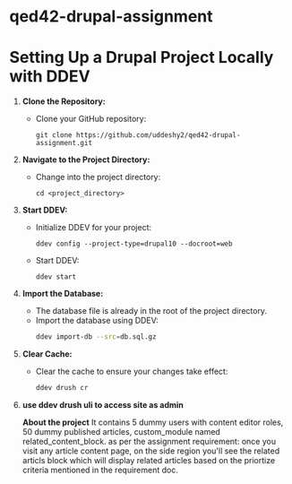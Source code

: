 # qed42-drupal-assignment

# Setting Up a Drupal Project Locally with DDEV

1. **Clone the Repository:**
    - Clone your GitHub repository:
        ```
        git clone https://github.com/uddeshy2/qed42-drupal-assignment.git
        ```

2. **Navigate to the Project Directory:**
    - Change into the project directory:
        ```
        cd <project_directory>
        ```

3. **Start DDEV:**
    - Initialize DDEV for your project:
        ```
        ddev config --project-type=drupal10 --docroot=web
        ```
    - Start DDEV:
        ```
        ddev start
        ```

4. **Import the Database:**
    - The database file is already in the root of the project directory.
    - Import the database using DDEV:
        ```bash
        ddev import-db --src=db.sql.gz
        ```


5. **Clear Cache:**
    - Clear the cache to ensure your changes take effect:
        ```bash
        ddev drush cr
        ```

6. **use ddev drush uli to access site as admin**

   **About the project**
   It contains 5 dummy users with content editor roles, 50 dummy published articles, custom_module named related_content_block.
   as per the assignment requirement: once you visit any article content page, on the side region you'll see the related articls block which will display related articles based on the priortize criteria mentioned in the requirement doc.


